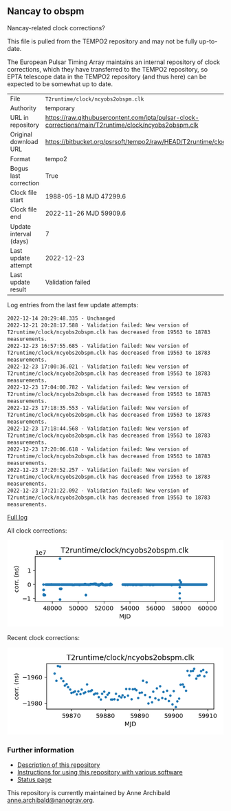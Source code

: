 
## Nancay to obspm

Nancay-related clock corrections?

This file is pulled from the TEMPO2 repository and may not be fully
up-to-date.

The European Pulsar Timing Array maintains an internal repository
of clock corrections, which they have transferred to the TEMPO2
repository, so  EPTA telescope data in the TEMPO2 repository (and
thus here) can be expected to be somewhat up to date.

|     |     |
|:--- |:--- |
| File | `T2runtime/clock/ncyobs2obspm.clk` |
| Authority | temporary |
| URL in repository | <https://raw.githubusercontent.com/ipta/pulsar-clock-corrections/main/T2runtime/clock/ncyobs2obspm.clk> |
| Original download URL | <https://bitbucket.org/psrsoft/tempo2/raw/HEAD/T2runtime/clock/ncyobs2obspm.clk> |
| Format | tempo2 |
| Bogus last correction | True |
| Clock file start | 1988-05-18 MJD 47299.6 |
| Clock file end | 2022-11-26 MJD 59909.6 |
| Update interval (days) | 7 |
| Last update attempt | 2022-12-23 |
| Last update result | Validation failed |

Log entries from the last few update attempts:
```
2022-12-14 20:29:48.335 - Unchanged
2022-12-21 20:28:17.588 - Validation failed: New version of T2runtime/clock/ncyobs2obspm.clk has decreased from 19563 to 18783 measurements.
2022-12-23 16:57:55.685 - Validation failed: New version of T2runtime/clock/ncyobs2obspm.clk has decreased from 19563 to 18783 measurements.
2022-12-23 17:00:36.021 - Validation failed: New version of T2runtime/clock/ncyobs2obspm.clk has decreased from 19563 to 18783 measurements.
2022-12-23 17:04:00.782 - Validation failed: New version of T2runtime/clock/ncyobs2obspm.clk has decreased from 19563 to 18783 measurements.
2022-12-23 17:18:35.553 - Validation failed: New version of T2runtime/clock/ncyobs2obspm.clk has decreased from 19563 to 18783 measurements.
2022-12-23 17:18:44.568 - Validation failed: New version of T2runtime/clock/ncyobs2obspm.clk has decreased from 19563 to 18783 measurements.
2022-12-23 17:20:06.618 - Validation failed: New version of T2runtime/clock/ncyobs2obspm.clk has decreased from 19563 to 18783 measurements.
2022-12-23 17:20:52.257 - Validation failed: New version of T2runtime/clock/ncyobs2obspm.clk has decreased from 19563 to 18783 measurements.
2022-12-23 17:21:22.092 - Validation failed: New version of T2runtime/clock/ncyobs2obspm.clk has decreased from 19563 to 18783 measurements.
```
[Full log](https://raw.githubusercontent.com/ipta/pulsar-clock-corrections/main/log/T2runtime/clock/ncyobs2obspm.clk.log)


All clock corrections:

![plot of all clock corrections](ncyobs2obspm.clk.png "All corrections")

Recent clock corrections:

![plot of recent clock corrections](ncyobs2obspm.clk.short.png "Recent corrections")


### Further information

- [Description of this repository](index.html)
- [Instructions for using this repository with various software](instructions.html)
- [Status page](status.html)



This repository is currently maintained by Anne Archibald <anne.archibald@nanograv.org>.

